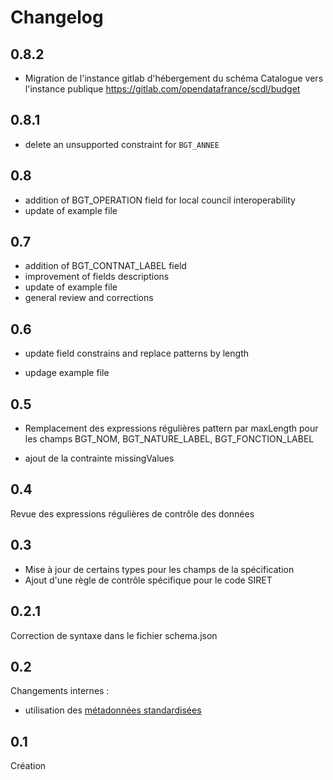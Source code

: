 <MenuSchema />

# Changelog

## 0.8.2

- Migration de l'instance gitlab d'hébergement du schéma Catalogue vers l'instance publique https://gitlab.com/opendatafrance/scdl/budget


## 0.8.1

- delete an unsupported constraint for `BGT_ANNEE`

## 0.8

- addition of BGT_OPERATION field for local council interoperability
- update of example file

## 0.7

- addition of BGT_CONTNAT_LABEL field
- improvement of fields descriptions
- update of example file
- general review and corrections

## 0.6

- update field constrains and replace patterns by length

- updage example file

## 0.5

- Remplacement des expressions régulières pattern par maxLength pour les champs BGT_NOM, BGT_NATURE_LABEL, BGT_FONCTION_LABEL

- ajout de la contrainte missingValues 

## 0.4 

Revue des expressions régulières de contrôle des données

## 0.3

- Mise à jour de certains types pour les champs de la spécification
- Ajout d'une règle de contrôle spécifique pour le code SIRET

## 0.2.1

Correction de syntaxe dans le fichier schema.json

## 0.2

Changements internes :
- utilisation des [métadonnées standardisées](https://github.com/frictionlessdata/specs/blob/master/specs/patterns.md#table-schema-metadata-properties)

## 0.1

Création
